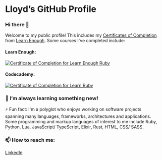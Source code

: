 # Lloyd’s GitHub Profile
### Hi there 👋

<!--
**dubesoftware/dubesoftware** is a ✨ _special_ ✨ repository because its `README.md` (this file) appears on your GitHub profile.

Here are some ideas to get you started:

- 🔭 I’m currently working on ...
- 🌱 I’m currently learning ...
- 👯 I’m looking to collaborate on ...
- 🤔 I’m looking for help with ...
- 💬 Ask me about ...
- 📫 How to reach me: ...
- 😄 Pronouns: ...
- ⚡ Fun fact: ...
-->

Welcome to my public profile! This includes my [Certificates of Completion](https://www.learnenough.com/certificates/dubesoftware) from [Learn Enough](https://www.learnenough.com/). Some courses I've completed include:

#### Learn Enough:
<a href="https://www.learnenough.com/certificates/dubesoftware"><img src="https://www.learnenough.com/certificates/dubesoftware/ruby-tutorial.svg" alt="Certificate of Completion for Learn Enough Ruby"></a>

#### Codecademy:
<a href="https://www.codecademy.com/profiles/objectWhiz84614/certificates/1c05e0382bc5681c824c4cbe85c126fd"><img src="hhttps://www.codecademy.com/profiles/objectWhiz84614/certificates/1c05e0382bc5681c824c4cbe85c126fd" alt="Certificate of Completion for Learn Ruby"></a>

### 🌱 I’m always learning something new!

⚡ Fun fact: I'm a polyglot who enjoys working on software projects spanning many languages, frameworks, architectures and applications. Some programming and markup languages of interest to me include Ruby, Python, Lua, JavaScript/ TypeScript, Elixir, Rust, HTML, CSS/ SASS.

### 📫 How to reach me:
[LinkedIn](https://www.linkedin.com/in/sldube/)
